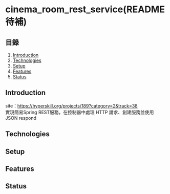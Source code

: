 # cinema_room_rest_service(README待補)
## 目錄
1. [Introduction](#introduction)
2. [Technologies](#technologies)
3. [Setup](#setup)
4. [Features](#features)
5. [Status](#status)

## Introduction
site：https://hyperskill.org/projects/189?category=2&track=38  
實現簡易Spring REST服務，在控制器中處理 HTTP 請求、創建服務並使用 JSON respond  
## Technologies


## Setup

## Features

## Status

